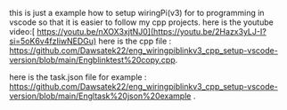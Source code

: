this is just a example how to setup wiringPi(v3) for to programming in vscode so that it is easier to follow my cpp projects.
here is the youtube video:[ https://youtu.be/nXOX3xjtNJ0](https://youtu.be/2Hazx3yLJ-I?si=5oK6v4fzIiwNEDGu)
here is the cpp file : https://github.com/Dawsatek22/eng_wiringpiblinkv3_cpp_setup-vscode-version/blob/main/Engblinktest%20copy.cpp.

here is the task.json file for example : https://github.com/Dawsatek22/eng_wiringpiblinkv3_cpp_setup-vscode-version/blob/main/Engltask%20json%20example .
